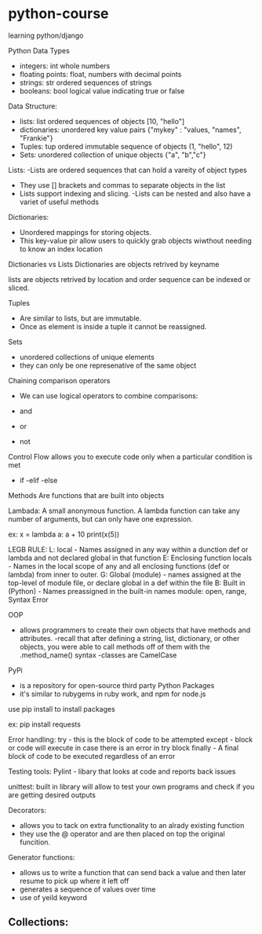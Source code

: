 # python-course
learning python/django

Python Data Types

- integers: int whole numbers
- floating points: float, numbers with decimal points
- strings: str ordered sequences of strings
- booleans: bool logical value indicating true or false

Data Structure:  
- lists: list ordered sequences of objects [10, "hello"]
- dictionaries: unordered key value pairs {"mykey" : "values, "names", "Frankie"}
- Tuples: tup ordered immutable sequence of objects (1, "hello", 12)
- Sets: unordered collection of unique objects {"a", "b","c"}


Lists:
-Lists are ordered sequences that can hold a vareity of object types 
- They use [] brackets and commas to separate objects in the list
- Lists support indexing and slicing. 
-Lists can be nested and also have a variet of useful methods

Dictionaries:
- Unordered mappings for storing objects.
- This key-value pir allow users to quickly grab objects wiwthout needing to know an index location

Dictionaries vs Lists
Dictionaries are objects retrived by keyname

lists are objects retrived by location and order sequence can be indexed or sliced.

Tuples
- Are similar to lists, but are immutable.
- Once as element is inside a tuple it cannot be reassigned.

Sets
- unordered collections of unique elements
- they can only be one represenative of the same object

Chaining comparison operators
- We can use logical operators to combine comparisons:

- and
- or
- not

Control Flow allows you to execute code only when a particular condition is met

- if
-elif
-else

Methods
Are functions that are built into objects

Lambada: A small anonymous function. A lambda function can take any number of arguments, but can only have one expression.

ex: x = lambda a: a + 10
print(x(5))

LEGB RULE:
L: local - Names assigned in any way within a dunction def or lambda and not declared global in that function
E: Enclosing function locals -  Names in the local scope of any and all enclosing functions (def or lambda) from inner to outer.
G: Global (module) - names assigned at the top-level of module file, or declare global in a def within the file
B: Built in (Python) - Names preassigned in the built-in names module: open, range, Syntax Error

OOP 
- allows programmers to create their own objects that have methods and attributes.
-recall that after defining a string, list, dictionary, or other objects, you were able to call methods off of them with the .method_name() syntax
-classes are CamelCase

PyPi 
- is a repository for open-source third party Python Packages
- it's similar to rubygems in ruby work, and npm for node.js

use pip install to install packages

ex: pip install requests

Error handling:
try - this is the block of code to be attempted
except - block or code will execute in case there is an error in try block
finally - A final block of code to be executed regardless of an error

Testing tools:
Pylint - libary that looks at code and reports back issues

unittest: built in library will allow to test your own programs and check if you are getting desired outputs

Decorators:
- allows you to tack on extra functionality to an alrady existing function
- they use the @ operator and are then placed on top the original funcition.

Generator functions:
- allows us to write a function that can send back a value and then later resume to pick up where it left off
- generates a sequence of values over time
- use of yeild keyword

Collections:
- 